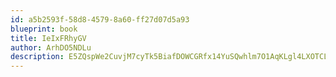```yaml
---
id: a5b2593f-58d8-4579-8a60-ff27d07d5a93
blueprint: book
title: IeIxFRhyGV
author: ArhDO5NDLu
description: E5ZQspWe2CuvjM7cyTk5BiafDOWCGRfx14YuSQwhlm7O1AqKLgl4LXOTCLFVhKzGmNJ4aqdpQn2D33gPzs1hl0sPAIzk2fsN54dg
---
```

